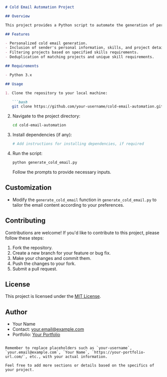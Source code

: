 ```markdown
# Cold Email Automation Project

## Overview

This project provides a Python script to automate the generation of personalized cold emails. The script takes inputs such as company name, domain, and person name to create a well-structured email with details about the sender's background, skills, and relevant projects.

## Features

- Personalized cold email generation.
- Inclusion of sender's personal information, skills, and project details.
- Filtering projects based on specified skills requirements.
- Deduplication of matching projects and unique skill requirements.

## Requirements

- Python 3.x

## Usage

1. Clone the repository to your local machine:

   ```bash
   git clone https://github.com/your-username/cold-email-automation.git
   ```

2. Navigate to the project directory:

   ```bash
   cd cold-email-automation
   ```

3. Install dependencies (if any):

   ```bash
   # Add instructions for installing dependencies, if required
   ```

4. Run the script:

   ```bash
   python generate_cold_email.py
   ```

   Follow the prompts to provide necessary inputs.

## Customization

- Modify the `generate_cold_email` function in `generate_cold_email.py` to tailor the email content according to your preferences.

## Contributing

Contributions are welcome! If you'd like to contribute to this project, please follow these steps:

1. Fork the repository.
2. Create a new branch for your feature or bug fix.
3. Make your changes and commit them.
4. Push the changes to your fork.
5. Submit a pull request.

## License

This project is licensed under the [MIT License](LICENSE).

## Author

- Your Name
- Contact: your.email@example.com
- Portfolio: [Your Portfolio](https://your-portfolio-url.com/)
```

Remember to replace placeholders such as `your-username`, `your.email@example.com`, `Your Name`, `https://your-portfolio-url.com/`, etc., with your actual information.

Feel free to add more sections or details based on the specifics of your project.
```